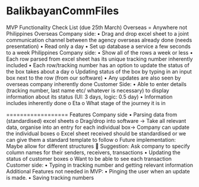﻿# BalikbayanCommFiles

MVP Functionality Check List (due 25th March)
Overseas = Anywhere not Philippines
	Overseas Company side:
•	Drag and drop excel sheet to a joint communication channel between the agency overseas already done (needs presentation)
•	Read only  a day
•	Set up database a service a few seconds to a week
Philippines Company side:
•	Show all of the rows a week or less
•	Each row parsed from excel sheet has its unique tracking number inherently included
•	Each row/tracking number has an option to update the status of the box takes about a day
o	Updating status of the box by typing in an input box next to the row (from our software) 
•	Any updates are also seen by overseas company inherently done
Customer Side:
•	Able to enter details (tracking number, last name etc/ whatever is necessary) to display information about its status (UI: 3 days, logic: 0.5 day)
•	Information includes inherently done
o	Eta
o	What stage of the journey it is in


==================
Features
Company side
•	Parsing data from (standardised) excel sheets
o	Drag/drop into software → Take all relevant data, organise into an entry for each individual box→ Company can update the individual boxes
o	Excel sheet received should be standardised or we can give them a standard template to follow
o	Future implementation: Maybe allow for different structures
	Suggestion: Ask company to specify column names for their senders, receivers, transactions
•	Updating the status of customer boxes
o	Want to be able to see each transaction
Customer side:
•	Typing in tracking number and getting relevant information
Additional Features not needed in MVP:
•	Pinging the user when an update is made.
•	Saving tracking numbers


